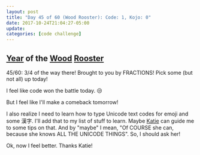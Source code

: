 ```yaml
---
layout: post
title: "Day 45 of 60 (Wood Rooster): Code: 1, Kojo: 0"
date: 2017-10-24T21:04:27-05:00
update: 
categories: [code challenge]
---
```

## [Year](https://en.wikipedia.org/wiki/Chinese_zodiac#Years) of the [Wood](https://en.wikipedia.org/wiki/Wood_(Wu_Xing)) [Rooster](https://en.wikipedia.org/wiki/Rooster_(zodiac))
45/60: 3/4 of the way there! Brought to you by FRACTIONS! Pick some (but not all) up today!

I feel like code won the battle today. 😒

But I feel like I'll make a comeback tomorrow!

I also realize I need to learn how to type Unicode text codes for emoji and some 漢字. I'll add that to my list of stuff to learn. Maybe [Katie](https://twitter.com/glasnt) can guide me to some tips on that. And by "maybe" I mean, "Of COURSE she can, because she knows ALL THE UNICODE THINGS". So, I should ask her!

Ok, now I feel better. Thanks Katie!